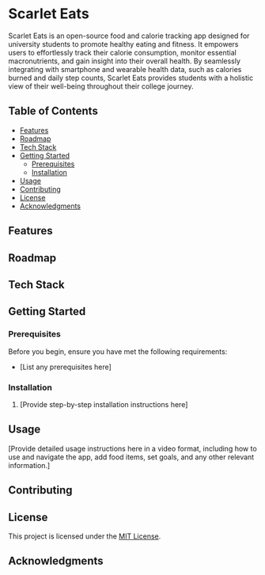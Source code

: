 # Scarlet Eats

Scarlet Eats is an open-source food and calorie tracking app designed for university students to promote healthy eating and fitness. It empowers users to effortlessly track their calorie consumption, monitor essential macronutrients, and gain insight into their overall health. By seamlessly integrating with smartphone and wearable health data, such as calories burned and daily step counts, Scarlet Eats provides students with a holistic view of their well-being throughout their college journey.

## Table of Contents

- [Features](#features)
- [Roadmap](#roadmap)
- [Tech Stack](#tech-stack) 
- [Getting Started](#getting-started)
  - [Prerequisites](#prerequisites)
  - [Installation](#installation)
- [Usage](#usage) 
- [Contributing](#contributing)
- [License](#license)
- [Acknowledgments](#acknowledgments)


## Features

## Roadmap

## Tech Stack

## Getting Started

### Prerequisites

Before you begin, ensure you have met the following requirements:

- [List any prerequisites here]

### Installation

1. [Provide step-by-step installation instructions here]

## Usage

[Provide detailed usage instructions here in a video format, including how to use and navigate the app, add food items, set goals, and any other relevant information.]

## Contributing

## License

This project is licensed under the [MIT License](https://choosealicense.com/licenses/mit/).

## Acknowledgments


